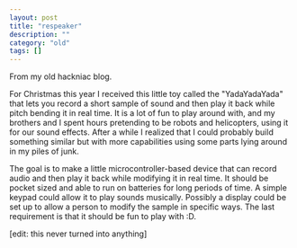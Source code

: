 ```yaml
---
layout: post
title: "respeaker"
description: ""
category: "old"
tags: []
---
```



From my old hackniac blog.

For Christmas this year I received this little toy called the "YadaYadaYada" that lets you record a short sample of sound and then play it back while pitch bending it in real time. It is a lot of fun to play around with, and my brothers and I spent hours pretending to be robots and helicopters, using it for our sound effects. After a while I realized that I could probably build something similar but with more capabilities using some parts lying around in my piles of junk.

The goal is to make a little microcontroller-based device that can record audio and then play it back while modifying it in real time. It should be pocket sized and able to run on batteries for long periods of time. A simple keypad could allow it to play sounds musically. Possibly a display could be set up to allow a person to modify the sample in specific ways. The last requirement is that it should be fun to play with :D.

[edit: this never turned into anything]
